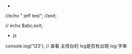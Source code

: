 * 
//echo " jeff test";
//exit;

// echo $abc;exit;


* js 

console.log('123');
// 查看 主控台的 log是否有出現  log 字串
